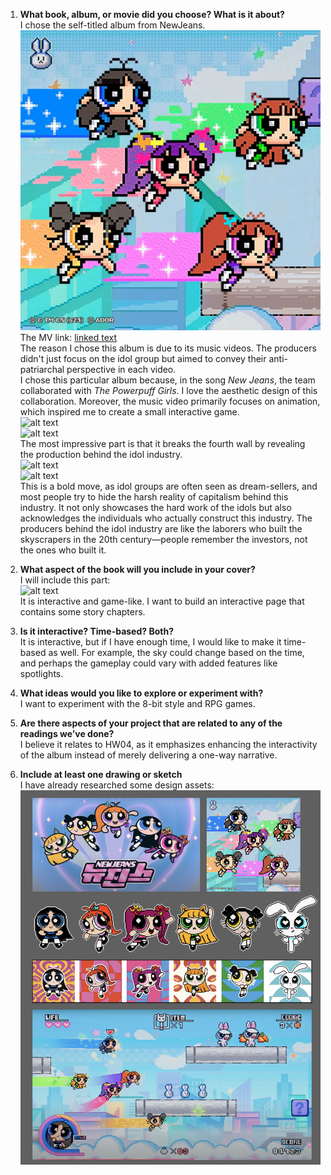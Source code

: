 1. **What book, album, or movie did you choose? What is it about?**  
   I chose the self-titled album from NewJeans.  
   ![alt text](image.png)  
   The MV link: [linked text](https://www.youtube.com/watch?v=kcelgrGY1h8)  
   The reason I chose this album is due to its music videos. The producers didn't just focus on the idol group but aimed to convey their anti-patriarchal perspective in each video.  
   I chose this particular album because, in the song *New Jeans*, the team collaborated with *The Powerpuff Girls*. I love the aesthetic design of this collaboration. Moreover, the music video primarily focuses on animation, which inspired me to create a small interactive game.  
   ![alt text](image-3.png)  
   ![alt text](image-4.png)  
   The most impressive part is that it breaks the fourth wall by revealing the production behind the idol industry.  
   ![alt text](image-1.png)  
   ![alt text](image-2.png)  
   This is a bold move, as idol groups are often seen as dream-sellers, and most people try to hide the harsh reality of capitalism behind this industry. It not only showcases the hard work of the idols but also acknowledges the individuals who actually construct this industry. The producers behind the idol industry are like the laborers who built the skyscrapers in the 20th century—people remember the investors, not the ones who built it.

2. **What aspect of the book will you include in your cover?**  
   I will include this part:  
   ![alt text](image-5.png)  
   It is interactive and game-like. I want to build an interactive page that contains some story chapters.

3. **Is it interactive? Time-based? Both?**  
   It is interactive, but if I have enough time, I would like to make it time-based as well. For example, the sky could change based on the time, and perhaps the gameplay could vary with added features like spotlights.

4. **What ideas would you like to explore or experiment with?**  
   I want to experiment with the 8-bit style and RPG games.

5. **Are there aspects of your project that are related to any of the readings we’ve done?**  
   I believe it relates to HW04, as it emphasizes enhancing the interactivity of the album instead of merely delivering a one-way narrative.

6. **Include at least one drawing or sketch**  
   I have already researched some design assets:  
   ![alt text](image-6.png)
